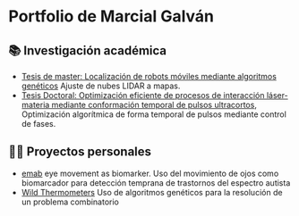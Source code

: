 # Portfolio de Marcial Galván  

## 📚 Investigación académica
 - [Tesis de master: Localización de robots móviles mediante algoritmos genéticos](Master-Thesis-Robot-Localization) Ajuste de nubes LIDAR a mapas.
 - [Tesis Doctoral: Optimización eficiente de procesos de interacción láser-materia mediante conformación temporal de pulsos ultracortos](), Optimización algorítmica de forma temporal de pulsos mediante control de fases.

## 👨‍💻 Proyectos personales

 - [emab](https://github.com/MarcialGalvan/emab) eye movement as biomarker. Uso del movimiento de ojos como biomarcador para detección temprana de trastornos del espectro autista
 - [Wild Thermometers](https://github.com/MarcialGalvan/Wild_Thermometers) Uso de algoritmos genéticos para la resolución de un problema combinatorio
